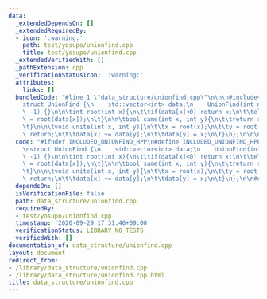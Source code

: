 ```yaml
---
data:
  _extendedDependsOn: []
  _extendedRequiredBy:
  - icon: ':warning:'
    path: test/yosupo/unionfind.cpp
    title: test/yosupo/unionfind.cpp
  _extendedVerifiedWith: []
  _pathExtension: cpp
  _verificationStatusIcon: ':warning:'
  attributes:
    links: []
  bundledCode: "#line 1 \"data_structure/unionfind.cpp\"\n\n\n#include<vector>\n\n\
    struct UnionFind {\n    std::vector<int> data;\n    UnionFind(int n=1e5): data(n,\
    \ -1) {}\n\n\tint root(int x){\n\t\tif(data[x]<0) return x;\n\t\telse return data[x]\
    \ = root(data[x]);\n\t}\n\n\tbool same(int x, int y){\n\t\treturn root(x)==root(y);\n\
    \t}\n\n\tvoid unite(int x, int y){\n\t\tx = root(x);\n\t\ty = root(y);\n\t\tif(x==y)\
    \ return;\n\t\tdata[x] += data[y];\n\t\tdata[y] = x;\n\t}\n};\n\n\n"
  code: "#ifndef INCLUDED_UNIONFIND_HPP\n#define INCLUDED_UNIONFIND_HPP\n#include<vector>\n\
    \nstruct UnionFind {\n    std::vector<int> data;\n    UnionFind(int n=1e5): data(n,\
    \ -1) {}\n\n\tint root(int x){\n\t\tif(data[x]<0) return x;\n\t\telse return data[x]\
    \ = root(data[x]);\n\t}\n\n\tbool same(int x, int y){\n\t\treturn root(x)==root(y);\n\
    \t}\n\n\tvoid unite(int x, int y){\n\t\tx = root(x);\n\t\ty = root(y);\n\t\tif(x==y)\
    \ return;\n\t\tdata[x] += data[y];\n\t\tdata[y] = x;\n\t}\n};\n\n#endif\n"
  dependsOn: []
  isVerificationFile: false
  path: data_structure/unionfind.cpp
  requiredBy:
  - test/yosupo/unionfind.cpp
  timestamp: '2020-09-29 17:31:46+09:00'
  verificationStatus: LIBRARY_NO_TESTS
  verifiedWith: []
documentation_of: data_structure/unionfind.cpp
layout: document
redirect_from:
- /library/data_structure/unionfind.cpp
- /library/data_structure/unionfind.cpp.html
title: data_structure/unionfind.cpp
---
```

